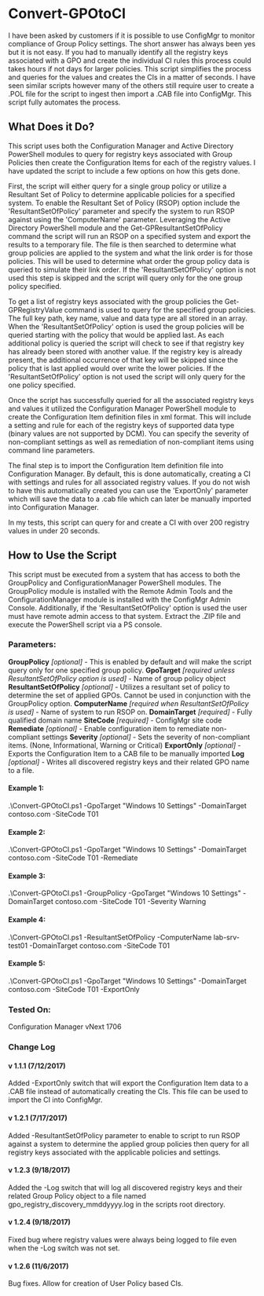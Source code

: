 # Convert-GPOtoCI
I have been asked by customers if it is possible to use ConfigMgr to monitor compliance of Group Policy settings.  The short answer has always been yes but it is not easy.  If you had to manually identify all the registry keys associated with a GPO and create the individual CI rules this process could takes hours if not days for larger policies.  This script simplifies the process and queries for the values and creates the CIs in a matter of seconds.  I have seen similar scripts however many of the others still require user to create a .POL file for the script to ingest then import a .CAB file into ConfigMgr.  This script fully automates the process.

## What Does it Do?

This script uses both the Configuration Manager and Active Directory PowerShell modules to query for registry keys associated with Group Policies then create the Configuration Items for each of the registry values.  I have updated the script to include a few options on how this gets done.

First, the script will either query for a single group policy or utilize a Resultant Set of Policy to determine applicable policies for a specified system.  To enable the Resultant Set of Policy (RSOP) option include the 'ResultantSetOfPolicy' parameter and specify the system to run RSOP against using the 'ComputerName' parameter.  Leveraging the Active Directory PowerShell module and the Get-GPResultantSetOfPolicy command the script will run an RSOP on a specified system and export the results to a temporary file.  The file is then searched to determine what group policies are applied to the system and what the link order is for those policies.  This will be used to determine what order the group policy data is queried to simulate their link order.  If the 'ResultantSetOfPolicy' option is not used this step is skipped and the script will query only for the one group policy specified.

To get a list of registry keys associated with the group policies the Get-GPRegistryValue command is used to query for the specified group policies.  The full key path, key name, value and data type are all stored in an array.  When the 'ResultantSetOfPolicy' option is used the group policies will be queried starting with the policy that would be applied last.  As each additional policy is queried the script will check to see if that registry key has already been stored with another value.  If the registry key is already present, the additional occurrence of that key will be skipped since the policy that is last applied would over write the lower policies.  If the 'ResultantSetOfPolicy' option is not used the script will only query for the one policy specified.

Once the script has successfully queried for all the associated registry keys and values it utilized the Configuration Manager PowerShell module to create the Configuration Item definition files in xml format.  This will include a setting and rule for each of the registry keys of supported data type (binary values are not supported by DCM).  You can specify the severity of non-compliant settings as well as remediation of non-compliant items using command line parameters.

The final step is to import the Configuration Item definition file into Configuration Manager.  By default, this is done automatically, creating a CI with settings and rules for all associated registry values.  If you do not wish to have this automatically created you can use the 'ExportOnly' parameter which will save the data to a .cab file which can later be manually imported into Configuration Manager.

In my tests, this script can query for and create a CI with over 200 registry values in under 20 seconds.

## How to Use the Script
This script must be executed from a system that has access to both the GroupPolicy and ConfigurationManager PowerShell modules.  The GroupPolicy module is installed with the Remote Admin Tools and the ConfigurationManager module is installed with the ConfigMgr Admin Console.  Additionally, if the 'ResultantSetOfPolicy' option is used the user must have remote admin access to that system.  Extract the .ZIP file and execute the PowerShell script via a PS console.

### Parameters:
**GroupPolicy** *[optional]* - This is enabled by default and will make the script query only for one specified group policy.
**GpoTarget** *[required unless ResultantSetOfPolicy option is used]* - Name of group policy object
**ResultantSetOfPolicy** *[optional]* - Utilizes a resultant set of policy to determine the set of applied GPOs.  Cannot be used in conjunction with the GroupPolicy option.
**ComputerName** *[required when ResultantSetOfPolicy is used]* - Name of system to run RSOP on.
**DomainTarget** *[required]* - Fully qualified domain name
**SiteCode** *[required]* - ConfigMgr site code
**Remediate** *[optional]* - Enable configuration item to remediate non-compliant settings
**Severity** *[optional]* - Sets the severity of non-compliant items.  (None, Informational, Warning or Critical)
**ExportOnly** *[optional]* - Exports the Configuration Item to a CAB file to be manually imported
**Log** *[optional]* - Writes all discovered registry keys and their related GPO name to a file.


#### Example 1:
.\Convert-GPOtoCI.ps1 -GpoTarget "Windows 10 Settings" -DomainTarget contoso.com -SiteCode T01

#### Example 2:
.\Convert-GPOtoCI.ps1 -GpoTarget "Windows 10 Settings" -DomainTarget contoso.com -SiteCode T01 -Remediate

#### Example 3:
.\Convert-GPOtoCI.ps1 -GroupPolicy -GpoTarget "Windows 10 Settings" -DomainTarget contoso.com -SiteCode T01 -Severity Warning

#### Example 4:
.\Convert-GPOtoCI.ps1 -ResultantSetOfPolicy -ComputerName lab-srv-test01 -DomainTarget contoso.com -SiteCode T01

#### Example 5:
.\Convert-GPOtoCI.ps1 -GpoTarget "Windows 10 Settings" -DomainTarget contoso.com -SiteCode T01 -ExportOnly

### Tested On:
Configuration Manager vNext 1706

### Change Log

#### v 1.1.1 (7/12/2017)
Added -ExportOnly switch that will export the Configuration Item data to a .CAB file instead of automatically creating the CIs.  This file can be used to import the CI into ConfigMgr.

#### v 1.2.1 (7/17/2017)
Added -ResultantSetOfPolicy parameter to enable to script to run RSOP against a system to determine the applied group policies then query for all registry keys associated with the applicable policies and settings.

#### v 1.2.3 (9/18/2017)
Added the -Log switch that will log all discovered registry keys and their related Group Policy object to a file named gpo_registry_discovery_mmddyyyy.log in the scripts root directory.

#### v 1.2.4 (9/18/2017)
Fixed bug where registry values were always being logged to file even when the -Log switch was not set.

#### v 1.2.6 (11/6/2017)
Bug fixes.
Allow for creation of User Policy based CIs. 
